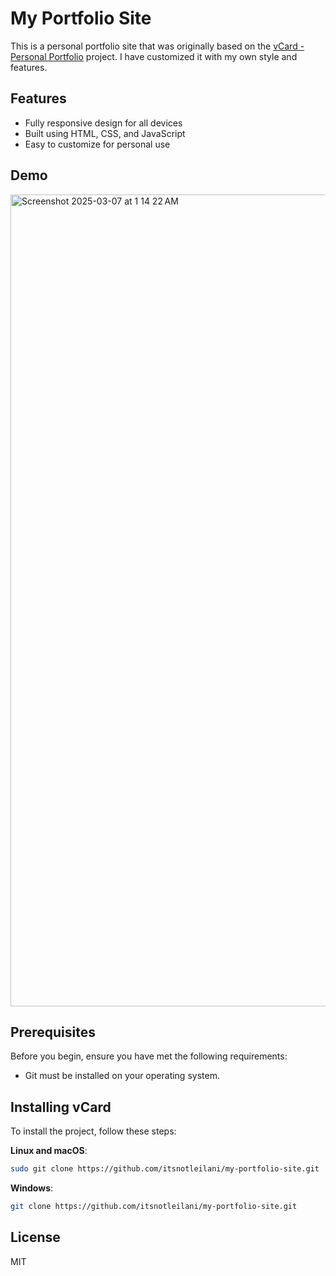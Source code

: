 # My Portfolio Site

This is a personal portfolio site that was originally based on the [vCard - Personal Portfolio](https://github.com/codewithsadee/vcard-personal-portfolio) project. I have customized it with my own style and features.

## Features

- Fully responsive design for all devices
- Built using HTML, CSS, and JavaScript
- Easy to customize for personal use

## Demo
<img width="1299" alt="Screenshot 2025-03-07 at 1 14 22 AM" src="https://github.com/user-attachments/assets/7e89b052-77a0-4963-8343-b18641aca76f" />

## Prerequisites

Before you begin, ensure you have met the following requirements:

- Git must be installed on your operating system.

## Installing vCard

To install the project, follow these steps:

**Linux and macOS**:
```bash
sudo git clone https://github.com/itsnotleilani/my-portfolio-site.git
```

**Windows**:
```bash
git clone https://github.com/itsnotleilani/my-portfolio-site.git
```

## License

MIT
